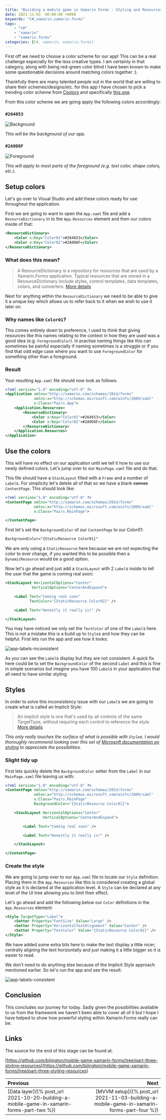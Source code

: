 ```yaml
---
title: "Building a mobile game in Xamarin Forms - Styling and Resources"
date: 2021-11-03  00:00:00 +0000
keywords: "C#,xamarin,xamarin.forms"
tags:
    - "C#"
    - "xamarin"
    - "xamarin.forms"
categories: [C#, xamarin, xamarin.forms]
---
```

First off we need to choose a color scheme for our app! This can be a real challenge especially for the less creative types. I am certainly in that category, along with being red-green color blind I have been known to make some questionable decisions around matching colors together :).

Thankfully there are many talented people out in the world that are willing to share their schemes/designs/etc. for this app I have chosen to pick a trending color scheme from [Coolors](https://coolors.co/palettes/trending) and specifically [this one](https://coolors.co/264653-2a9d8f-e9c46a-f4a261-e76f51).

From this color scheme we are going apply the following colors accordingly:

### `#264653`
![Background](/images/2021-11-03-building-a-mobile-game-in-xamarin-forms-part-three/background.png) 

*This will be the background of our app.*

### `#2A9D8F`
![Foreground](/images/2021-11-03-building-a-mobile-game-in-xamarin-forms-part-three/foreground.png) 

*This will apply to most parts of the foreground (e.g. text color, shape colors, etc.).*

## Setup colors 
Let's go over to Visual Studio and add these colors ready for use throughout the application.

First we are going to want to open the `App.xaml` file and add a `ResourceDictionary` in to the `App.Resources` element and then our colors inside of that:
```xml
<ResourceDictionary>
    <Color x:Key="Color01">#264653</Color>
    <Color x:Key="Color02">#2A9D8F</Color>
</ResourceDictionary>
```

### What does this mean?

> A ResourceDictionary is a repository for resources that are used by a Xamarin.Forms application. Typical resources that are stored in a ResourceDictionary include styles, control templates, data templates, colors, and converters. [More details](https://docs.microsoft.com/en-us/xamarin/xamarin-forms/xaml/resource-dictionaries)

Next for anything within the `ResourceDictionary` we need to be able to give it a unique key which allows us to refer back to it when we wish to use it later on.

### Why names like `Color01`?

This comes entirely down to preference, I used to think that giving resources like this names relating to the context in how they are used was a good idea (e.g. `ForegroundColor`). In practise naming things like this can sometimes be painful especially if naming sometimes is a struggle or if you find that odd edge case where you want to use `ForegroundColor` for something other than a foreground.

### Result

Your resulting `App.xaml` file should now look as follows:

```xml
<?xml version="1.0" encoding="utf-8" ?>
<Application xmlns="http://xamarin.com/schemas/2014/forms"
             xmlns:x="http://schemas.microsoft.com/winfx/2009/xaml"
             x:Class="Pairs.App">
    <Application.Resources>
        <ResourceDictionary>
            <Color x:Key="Color01">#264653</Color>
            <Color x:Key="Color02">#2A9D8F</Color>
        </ResourceDictionary>
    </Application.Resources>
</Application>
```

## Use the colors

This will have no effect on our application until we tell it how to use our newly defined colors. Let's jump over to our `MainPage.xaml` file and do that.

This file should have a `StackLayout` filled with a `Frame` and a number of `Label`s. For simplicity let's delete all of that so we have a blank ~~canvas~~ `ContentPage`. This should look like:

```xml
<?xml version="1.0" encoding="utf-8" ?>
<ContentPage xmlns="http://xamarin.com/schemas/2014/forms"
             xmlns:x="http://schemas.microsoft.com/winfx/2009/xaml"
             x:Class="Pairs.MainPage">

</ContentPage>
```

First let's set the `BackgroundColor` of our `ContentPage` to our Color01:

```xml
BackgroundColor="{StaticResource Color01}"
```

We are only using a `StaticResource` here because we are not expecting the color to ever change, if you wanted this to be possible then a `DynamicResource` would be a good option.

Now let's go ahead and just add a `StackLayout` with 2 `Label`s inside to tell the user that the game is coming real soon:

```xml
<StackLayout HorizontalOptions="Center"
            VerticalOptions="CenterAndExpand">

    <Label Text="Coming real soon"
           TextColor="{StaticResource Color02}" />

    <Label Text="Honestly it really is!" />

</StackLayout>
```

You may have noticed we only set the `TextColor` of one of the `Label`s here. This is not a mistake this is a build up to `Style`s and how they can be helpful. First lets run the app and see how it looks:

![app-labels-inconsistent](/images/2021-11-03-building-a-mobile-game-in-xamarin-forms-part-three/app-labels-inconsistent.png)

As you can see the `Label`s display but they are not consistent. A quick fix here could be to set the `BackgroundColor` of the second `Label` and this is fine in simple scenarios but imagine you have 100 `Label`s in your application that all need to have similar styling.

## Styles

In order to solve this inconsistency issue with our `Label`s we are going to create what is called an Implicit Style:

> An implicit style is one that's used by all controls of the same TargetType, without requiring each control to reference the style. [More details](https://docs.microsoft.com/en-us/xamarin/xamarin-forms/user-interface/styles/xaml/implicit)

*This only really touches the surface of what is possible with `Style`s. I would thoroughly recommend looking over this set of [Microsoft documentation on styling](https://docs.microsoft.com/en-us/xamarin/xamarin-forms/user-interface/styles/xaml/) to appreciate the possibilities.*

### Slight tidy up

First lets quickly delete the `BackgroundColor` setter from the `Label` in our `MainPage.xaml` file leaving us with:

```xml
<?xml version="1.0" encoding="utf-8" ?>
<ContentPage xmlns="http://xamarin.com/schemas/2014/forms"
             xmlns:x="http://schemas.microsoft.com/winfx/2009/xaml"
             x:Class="Pairs.MainPage"
             BackgroundColor="{StaticResource Color01}">

    <StackLayout HorizontalOptions="Center"
                 VerticalOptions="CenterAndExpand">

        <Label Text="Coming real soon" />

        <Label Text="Honestly it really is!" />

    </StackLayout>

</ContentPage>
```

### Create the style

We are going to jump over to our `App.xaml` file to locate our `Style` definition. Placing them in the `App.Resources` like this is considered creating a global style as it is declared at the application level. A `Style` can be declared at any level of the UI tree allowing you to limit their effect.

Let's go ahead and add the following below our `Color` definitions in the `App.Resources` element:

```xml
<Style TargetType="Label">
    <Setter Property="FontSize" Value="Large" />
    <Setter Property="HorizontalTextAlignment" Value="Center" />
    <Setter Property="TextColor" Value="{StaticResource Color02}" />
</Style>
```

We have added some extra bits here to make the text display a little nicer; centrally aligning the text horizontally and just making it a little bigger so it is easier to read.

We don't need to do anything else because of the Implicit Style approach mentioned earlier. So let's run the app and see the result:

![app-labels-consistent](/images/2021-11-03-building-a-mobile-game-in-xamarin-forms-part-three/app-labels-consistent.png)

## Conclusion

This concludes our journey for today. Sadly given the possibilities available to us from the framework we haven't been able to cover all of it but I hope I have helped to show how powerful styling within Xamarin.Forms really can be.

## Links

The source for the end of this stage can be found at:

[https://github.com/bijington/mobile-game-xamarin-forms/tree/part-three-styling-resources](https://github.com/bijington/mobile-game-xamarin-forms/tree/part-three-styling-resources)



Previous             |  Next
:-------------------------|-------------------------:
[Data layer]({% post_url 2021-10-20-building-a-mobile-game-in-xamarin-forms-part-two %}) | [MVVM setup]({% post_url 2021-11-03-building-a-mobile-game-in-xamarin-forms-part-four %})